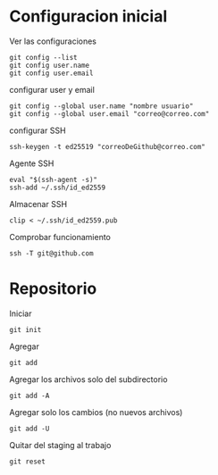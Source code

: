 # Configuracion inicial
Ver las configuraciones 
```Shell
git config --list
git config user.name
git config user.email
```
configurar user y email
```Shell
git config --global user.name "nombre usuario"
git config --global user.email "correo@correo.com"
```

configurar SSH
```Shell
ssh-keygen -t ed25519 "correoDeGithub@correo.com"
```
Agente SSH
```Shell
eval "$(ssh-agent -s)"
ssh-add ~/.ssh/id_ed2559
```
Almacenar SSH
```Shell
clip < ~/.ssh/id_ed2559.pub
```
Comprobar funcionamiento
```Shell
ssh -T git@github.com
```

# Repositorio
Iniciar
```git
git init
```

Agregar
```git
git add
```
Agregar los archivos solo del subdirectorio
```git
git add -A
```
Agregar solo los cambios (no nuevos archivos)
```git
git add -U
```

Quitar del staging al trabajo
```git
git reset
```